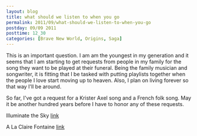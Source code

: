 ```yaml
---
layout: blog
title: what should we listen to when you go
permalink: 2011/09/what-should-we-listen-to-when-you-go
postday: 09/09 2011
posttime: 12_30
categories: [Brave New World, Origins, Saga]
---
```


This is an important question. I am am the youngest in my generation and it seems that I am starting to get requests from people in my family for the song they want to be played at their funeral. Being the family musician and songwriter, it is fitting that I be tasked with putting playlists together when the people I love start moving up to heaven. Also, I plan on living forever so that way I'll be around.

So far, I've got a request for a Krister Axel song and a French folk song. May it be another hundred years before I have to honor any of these requests.

Illuminate the Sky
<a href="http://axelradio.com/track/illuminate-the-sky" target="_blank">link</a>

A La Claire Fontaine
<a href="http://www.youtube.com/watch?v=-TYP7VsZ7jg" target="_blank">link</a>
